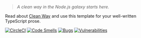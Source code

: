 >*A clean way in the Node.js galaxy starts here.*

Read about [Clean Way](https://github.com/raccoons-co/cleanway)
and use this template for your well-written TypeScript prose.


[![CircleCI](https://dl.circleci.com/status-badge/img/gh/raccoons-co/cleanway-skeleton/tree/main.svg?style=svg)](https://dl.circleci.com/status-badge/redirect/gh/raccoons-co/cleanway-skeleton/tree/main)
[![Code Smells](https://sonarcloud.io/api/project_badges/measure?project=raccoons-co_cleanway&metric=code_smells)](https://sonarcloud.io/summary/new_code?id=raccoons-co_cleanway)
[![Bugs](https://sonarcloud.io/api/project_badges/measure?project=raccoons-co_cleanway&metric=bugs)](https://sonarcloud.io/summary/new_code?id=raccoons-co_cleanway)
[![Vulnerabilities](https://sonarcloud.io/api/project_badges/measure?project=raccoons-co_cleanway&metric=vulnerabilities)](https://sonarcloud.io/summary/new_code?id=raccoons-co_cleanway)
